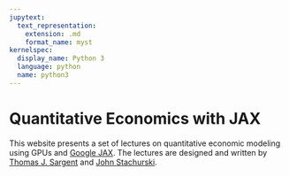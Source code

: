 ```yaml
---
jupytext:
  text_representation:
    extension: .md
    format_name: myst
kernelspec:
  display_name: Python 3
  language: python
  name: python3
---
```


# Quantitative Economics with JAX

This website presents a set of lectures on quantitative economic modeling
using GPUs and [Google JAX](https://jax.readthedocs.io).   The lectures
are designed and written by [Thomas J. Sargent](http://www.tomsargent.com/) and
[John Stachurski](https://johnstachurski.net/).


```{tableofcontents}
```
